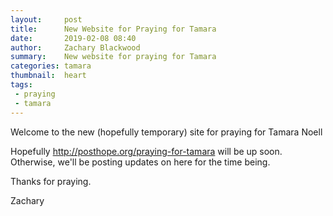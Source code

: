 ```yaml
---
layout:     post
title:      New Website for Praying for Tamara
date:       2019-02-08 08:40
author:     Zachary Blackwood
summary:    New website for praying for Tamara
categories: tamara
thumbnail:  heart
tags:
 - praying
 - tamara 
---
```


Welcome to the new (hopefully temporary) site for praying for Tamara Noell

Hopefully http://posthope.org/praying-for-tamara will be up soon.
Otherwise, we'll be posting updates on here for the time being.


Thanks for praying.

Zachary
